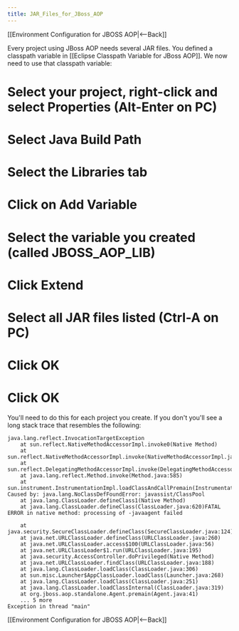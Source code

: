 ```yaml
---
title: JAR_Files_for_JBoss_AOP
---
```

[[Environment Configuration for JBOSS AOP|<--Back]]

Every project using JBoss AOP needs several JAR files. You defined a classpath variable in [[Eclipse Classpath Variable for JBoss AOP]]. We now need to use that classpath variable:

# Select your project, right-click and select **Properties** (Alt-Enter on PC)
# Select **Java Build Path**
# Select the **Libraries** tab
# Click on **Add Variable**
# Select the variable you created (called JBOSS_AOP_LIB)
# Click **Extend**
# Select all JAR files listed (Ctrl-A on PC)
# Click **OK**
# Click **OK**

You'll need to do this for each project you create. If you don't you'll see a long stack trace that resembles the following:
```
java.lang.reflect.InvocationTargetException
	at sun.reflect.NativeMethodAccessorImpl.invoke0(Native Method)
	at sun.reflect.NativeMethodAccessorImpl.invoke(NativeMethodAccessorImpl.java:39)
	at sun.reflect.DelegatingMethodAccessorImpl.invoke(DelegatingMethodAccessorImpl.java:25)
	at java.lang.reflect.Method.invoke(Method.java:585)
	at sun.instrument.InstrumentationImpl.loadClassAndCallPremain(InstrumentationImpl.java:141)
Caused by: java.lang.NoClassDefFoundError: javassist/ClassPool
	at java.lang.ClassLoader.defineClass1(Native Method)
	at java.lang.ClassLoader.defineClass(ClassLoader.java:620)FATAL ERROR in native method: processing of -javaagent failed

	at java.security.SecureClassLoader.defineClass(SecureClassLoader.java:124)
	at java.net.URLClassLoader.defineClass(URLClassLoader.java:260)
	at java.net.URLClassLoader.access$100(URLClassLoader.java:56)
	at java.net.URLClassLoader$1.run(URLClassLoader.java:195)
	at java.security.AccessController.doPrivileged(Native Method)
	at java.net.URLClassLoader.findClass(URLClassLoader.java:188)
	at java.lang.ClassLoader.loadClass(ClassLoader.java:306)
	at sun.misc.Launcher$AppClassLoader.loadClass(Launcher.java:268)
	at java.lang.ClassLoader.loadClass(ClassLoader.java:251)
	at java.lang.ClassLoader.loadClassInternal(ClassLoader.java:319)
	at org.jboss.aop.standalone.Agent.premain(Agent.java:41)
	... 5 more
Exception in thread "main" 
```
[[Environment Configuration for JBOSS AOP|<--Back]]